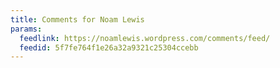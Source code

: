 ```yaml
---
title: Comments for Noam Lewis
params:
  feedlink: https://noamlewis.wordpress.com/comments/feed/
  feedid: 5f7fe764f1e26a32a9321c25304ccebb
---
```

